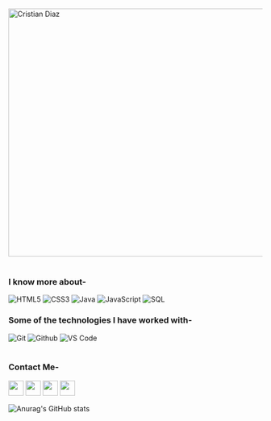 ### 
<img align="left"  src="https://media.giphy.com/media/bn3LtyAvhV8SYXYd4D/giphy.gif" alt="Cristian Diaz" width="1050" height="492" /> &nbsp; &nbsp; &nbsp;&nbsp; &nbsp; &nbsp;
</br>
### I know more about-</br>
![HTML5](https://img.shields.io/badge/-HTML5-000000?style=for-the-badge&logo=HTML5)
![CSS3](https://img.shields.io/badge/-CSS3-000000?style=for-the-badge&logo=CSS3)
![Java](https://img.shields.io/badge/-Java-000000?style=for-the-badge&logo=Java&logoColor=007396)
![JavaScript](https://img.shields.io/badge/-JavaScript-000000?style=for-the-badge&logo=javascript)
![SQL](https://img.shields.io/badge/-SQL-000000?style=for-the-badge&logo=MySQL)

### Some of the technologies I have worked with-</br>
![Git](http://img.shields.io/badge/-Git-000000?style=for-the-badge&logo=Git)
![Github](http://img.shields.io/badge/-Github-000000?style=for-the-badge&logo=Github&logoColor=green)
![VS Code](http://img.shields.io/badge/-VS%20Code-000000?style=for-the-badge&logo=Visual-studio-code&logoColor=blue)
</br></br>

### Contact Me-</br>
<p>
    <a href="https://www.linkedin.com/in/iamcristiandiaz/" alt="Linkedin"><img src="https://github.com/nitish-awasthi/nitish-awasthi/blob/master/174857.png" height="30" width="30"></a>
  <a href="https://www.facebook.com/cristiandiazlp/" alt="Facebook"><img src="https://github.com/nitish-awasthi/nitish-awasthi/blob/master/1024px-Facebook_Logo_(2019).png" height="30" width="30"></a>
  <a href="https://www.instagram.com/iamcristian.digital/" alt="Facebook"><img src="https://github.com/nitish-awasthi/nitish-awasthi/blob/master/instagram-logo-png-transparent-background-hd-3.png" height="30" width="30"></a>
<a href="mailto:crixtean0922@gmail.com" alt="Contact me"><img src="https://github.com/nitish-awasthi/nitish-awasthi/blob/master/gmail-512.webp" height="30" width="30"></a>
</p>

![Anurag's GitHub stats](https://github-readme-stats.vercel.app/api?username=Cristian-Diaz-Developer&show_icons=true&theme=onedark&text_color=FFF&title_color=FFF&bg_color=000000&icon_color=00F7FF&locale=es)

  
